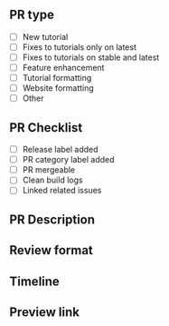 ## PR type

- [ ] New tutorial
- [ ] Fixes to tutorials only on latest
- [ ] Fixes to tutorials on stable and latest
- [ ] Feature enhancement
- [ ] Tutorial formatting
- [ ] Website formatting
- [ ] Other

## PR Checklist

- [ ] Release label added
- [ ] PR category label added
- [ ] PR mergeable
- [ ] Clean build logs
- [ ] Linked related issues

## PR Description
<!--- Briefly describe the changes this PR will add/address -->

## Review format
<!---  Add how you would like to receive the review (direct editing, as comments, notes etc)  -->

## Timeline
<!---  Add expected timeline to finish review and merge adding note for time critical updates  -->

## Preview link
<!--- Add the auto generated RTD link for rendered version of the PR -->
